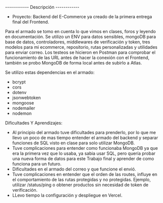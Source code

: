 ------------  Descripción  ------------
- Proyecto: Backend del E-Commerce ya creado de la primera entrega final del Frontend.

Para el armado se tomo en cuenta lo que vimos en clases, foros y leyendo en documentación.
Se utilizo un ENV para datos sensibles, mongoDB para base de datos, controladores, middlewares de verificación y token, tres modelos para mi ecommerce, repositorio, rutas personalizadas y utilidades para enviar correo.
Los testeos se hicieron en Postman para comprobar el funcionamiento de las URL antes de hacer la conexión con el Frontend, también se probo MongoDB de forma local antes de subirlo a Atlas.

Se utilizo estas dependencias en el armado:
- bcrypt
- cors
- dotenv
- jsonwebtoken
- mongoose
- nodemailer
- nodemon

Dificultades Y Aprendizajes:
- Al principio del armado tuve dificultades para prenderlo, por lo que me llevo un poco de mas tiempo entender el armado del backend y separar funciones de SQL visto en clase para solo utilizar MongoDB.
- Tuve complicaciones para entender como funcionaba MongoDB ya que era la primera vez que lo usaba, ya sabia usar SQL, pero quería probar una nueva forma de datos para este Trabajo final y aprender de como funciona para un futuro.
- Dificultades en el armado del correo y que funcione el envió.
- Tuve complicaciones en entender que el orden de las routes, influye en el comportamiento de las rutas protegidas y no protegidas. Ejemplo, utilizar /status/ping o obtener productos sin necesidad de token de verificación.
- LLevo tiempo la configuración y despliegue en Vercel.
